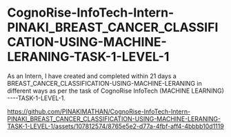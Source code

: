 # CognoRise-InfoTech-Intern-PINAKI_BREAST_CANCER_CLASSIFICATION-USING-MACHINE-LERANING-TASK-1-LEVEL-1
As an Intern, I have created and completed within 21 days a BREAST_CANCER_CLASSIFICATION-USING-MACHINE-LERANING in different ways as per the task of CognoRise InfoTech (MACHINE LEARNING) ----TASK-1-LEVEL-1.


https://github.com/PINAKIMATHAN/CognoRise-InfoTech-Intern-PINAKI_BREAST_CANCER_CLASSIFICATION-USING-MACHINE-LERANING-TASK-1-LEVEL-1/assets/107812574/8765e5e2-d77a-4fbf-aff4-4bbbb10d1119

